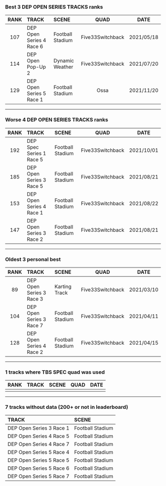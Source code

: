 ### Best 3 DEP OPEN SERIES TRACKS ranks
|RANK|TRACK|SCENE|QUAD|DATE|
|:---:|:---|:---|:---:|:---:|
|107|DEP Open Series 4 Race 6|Football Stadium|Five33Switchback|2021/05/18|
|114|DEP Open Pop-Up 2|Dynamic Weather|Five33Switchback|2021/07/20|
|129|DEP Open Series 5 Race 1|Football Stadium|Ossa|2021/11/20|
---
### Worse 4 DEP OPEN SERIES TRACKS ranks
|RANK|TRACK|SCENE|QUAD|DATE|
|:---:|:---|:---|:---:|:---:|
|192|DEP Spec Series 1 Race 5|Football Stadium|Five33Switchback|2021/10/01|
|185|DEP Open Series 3 Race 5|Football Stadium|Five33Switchback|2021/08/21|
|153|DEP Open Series 4 Race 1|Football Stadium|Five33Switchback|2021/08/22|
|147|DEP Open Series 3 Race 2|Football Stadium|Five33Switchback|2021/08/21|
---
### Oldest 3 personal best
|RANK|TRACK|SCENE|QUAD|DATE|
|:---:|:---|:---|:---:|:---:|
|89|DEP Open Series 3 Race 3|Karting Track|Five33Switchback|2021/03/10|
|104|DEP Open Series 3 Race 7|Football Stadium|Five33Switchback|2021/04/11|
|128|DEP Open Series 4 Race 2|Football Stadium|Five33Switchback|2021/04/15|
---
### 1 tracks where TBS SPEC quad was used
|RANK|TRACK|SCENE|QUAD|DATE|
|:---:|:---|:---|:---:|:---:|
||||||
---
### 7 tracks without data (200+ or not in leaderboard)
|TRACK|SCENE|
|:---|:---|
|DEP Open Series 3 Race 1|Football Stadium|
|DEP Open Series 4 Race 5|Football Stadium|
|DEP Open Series 4 Race 7|Football Stadium|
|DEP Open Series 5 Race 4|Football Stadium|
|DEP Open Series 5 Race 5|Football Stadium|
|DEP Open Series 5 Race 6|Football Stadium|
|DEP Open Series 5 Race 7|Football Stadium|
